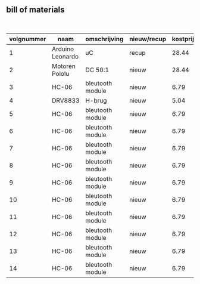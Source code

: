 ## bill of materials
<br />

|volgnummer|naam              |omschrijving|nieuw/recup|kostprijs/stuk|aantal|subtotaal|
|----------|----              |------------|-----------|--------------|------|---------|
|         1|  Arduino Leonardo|  uC          |    recup  |     28.44    |    1  |     28.44    |
|         2|   Motoren Pololu | DC 50:1      |  nieuw    |     28.44        |      |     28.44    |
|         3|   HC-06          |bleutooth module |   nieuw   |     6.79|    1  |  6.79  |
|         4|    DRV8833       |H-brug |   nieuw   |     5.04|    1  |  5.04  |
|         5|   HC-06          |bleutooth module |   nieuw   |     6.79|    1  |  6.79  |
|         6|   HC-06          |bleutooth module |   nieuw   |     6.79|    1  |  6.79  |
|         7|   HC-06          |bleutooth module |   nieuw   |     6.79|    1  |  6.79  |
|         8|   HC-06          |bleutooth module |   nieuw   |     6.79|    1  |  6.79  |
|         9|   HC-06          |bleutooth module |   nieuw   |     6.79|    1  |  6.79  |
|        10|   HC-06          |bleutooth module |   nieuw   |     6.79|    1  |  6.79  |
|        11|   HC-06          |bleutooth module |   nieuw   |     6.79|    1  |  6.79  |
|        12|   HC-06          |bleutooth module |   nieuw   |     6.79|    1  |  6.79  |
|        13|   HC-06          |bleutooth module |   nieuw   |     6.79|    1  |  6.79  |
|        14|   HC-06          |bleutooth module |   nieuw   |     6.79|    1  |  6.79  |
